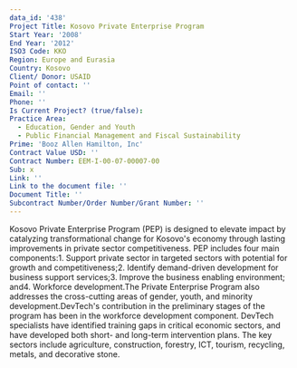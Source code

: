 ```yaml
---
data_id: '438'
Project Title: Kosovo Private Enterprise Program
Start Year: '2008'
End Year: '2012'
ISO3 Code: KKO
Region: Europe and Eurasia
Country: Kosovo
Client/ Donor: USAID
Point of contact: ''
Email: ''
Phone: ''
Is Current Project? (true/false): 
Practice Area:
  - Education, Gender and Youth
  - Public Financial Management and Fiscal Sustainability
Prime: 'Booz Allen Hamilton, Inc'
Contract Value USD: ''
Contract Number: EEM-I-00-07-00007-00
Sub: x
Link: ''
Link to the document file: ''
Document Title: ''
Subcontract Number/Order Number/Grant Number: ''
---
```


Kosovo Private Enterprise Program (PEP) is designed to elevate impact by catalyzing transformational change for Kosovo's economy through lasting improvements in private sector competitiveness. PEP includes four main components:1. Support private sector in targeted sectors with potential for growth and competitiveness;2. Identify demand-driven development for business support services;3. Improve the business enabling environment; and4. Workforce development.The Private Enterprise Program also addresses the cross-cutting areas of gender, youth, and minority development.DevTech's contribution in the preliminary stages of the program has been in the workforce development component. DevTech specialists have identified training gaps in critical economic sectors, and have developed both short- and long-term intervention plans. The key sectors include agriculture, construction, forestry, ICT, tourism, recycling, metals, and decorative stone.